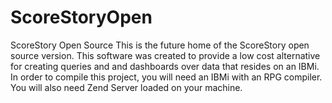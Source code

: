 # ScoreStoryOpen
ScoreStory Open Source
This is the future home of the ScoreStory open source version. This software was created to provide a low cost alternative for creating queries and and dashboards over data that resides on an IBMi.
In order to compile this project, you will need an IBMi with an RPG compiler.  You will also need Zend Server loaded on your machine.
